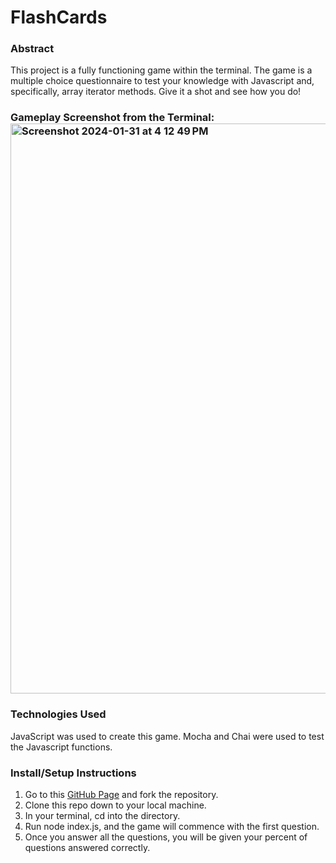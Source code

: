# FlashCards

### Abstract
This project is a fully functioning game within the terminal. The game is a multiple choice questionnaire to test your knowledge with Javascript and, specifically, array iterator methods. Give it a shot and see how you do!

### Gameplay Screenshot from the Terminal:<img width="912" alt="Screenshot 2024-01-31 at 4 12 49 PM" src="https://github.com/corysanders3/flashcards/assets/41808895/866da7c7-a707-4c09-9d40-58247cd3a3de">

### Technologies Used
JavaScript was used to create this game. Mocha and Chai were used to test the Javascript functions.

### Install/Setup Instructions
1. Go to this [GitHub Page](https://github.com/corysanders3/flashcards) and fork the repository.
2. Clone this repo down to your local machine.
3. In your terminal, cd into the directory.
4. Run node index.js, and the game will commence with the first question.
5. Once you answer all the questions, you will be given your percent of questions answered correctly.
